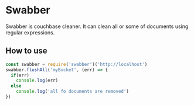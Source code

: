 # Swabber
Swabber is couchbase cleaner. It can clean all or some of documents
 using regular expressions.
 
## How to use
```javascript
const swabber = require('swabber')('http://localhost')
swabber.flushAll('myBucket', (err) => {
  if(err)
    console.log(err)
  else
    console.log('all fo documents are removed')
})
```